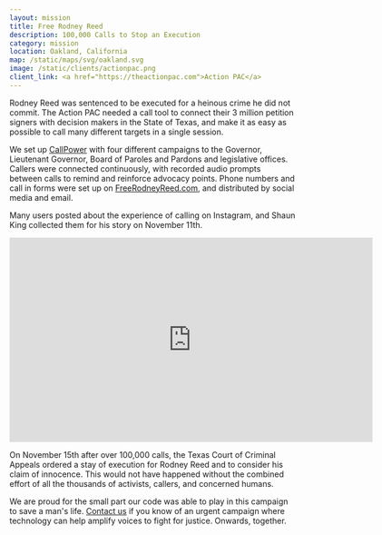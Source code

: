 ```yaml
---
layout: mission
title: Free Rodney Reed
description: 100,000 Calls to Stop an Execution
category: mission
location: Oakland, California
map: /static/maps/svg/oakland.svg
image: /static/clients/actionpac.png
client_link: <a href="https://theactionpac.com">Action PAC</a>
---
```


Rodney Reed was sentenced to be executed for a heinous crime he did not commit. The Action PAC needed a call tool to connect their 3 million petition signers with decision makers in the State of Texas, and make it as easy as possible to call many different targets in a single session.

We set up [CallPower](https://callpower.org) with four different campaigns to the Governor, Lieutenant Governor, Board of Paroles and Pardons and legislative offices. Callers were connected continuously, with recorded audio prompts between calls to remind and reinforce advocacy points. Phone numbers and call in forms were set up on [FreeRodneyReed.com](https://www.freerodneyreed.com), and distributed by social media and email.

Many users posted about the experience of calling on Instagram, and Shaun King collected them for his story on November 11th.
<iframe src="https://player.vimeo.com/video/372451899" width="640" height="360" frameborder="0" allow="autoplay; fullscreen" allowfullscreen></iframe>

On November 15th after over 100,000 calls, the Texas Court of Criminal Appeals ordered a stay of execution for Rodney Reed and to consider his claim of innocence. This would not have happened without the combined effort of all the thousands of activists, callers, and concerned humans.

We are proud for the small part our code was able to play in this campaign to save a man's life. [Contact us](/blastoff) if you know of an urgent campaign where technology can help amplify voices to fight for justice. Onwards, together.